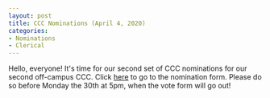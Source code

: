 ```yaml
---
layout: post
title: CCC Nominations (April 4, 2020)
categories:
- Nominations
- Clerical
---
```


Hello, everyone!  It's time for our second set of CCC nominations for our second off-campus CCC.  Click [here](https://forms.gle/WX33MEFZuNNqHhUV6) to go to the nomination form.  Please do so before Monday the 30th at 5pm, when the vote form will go out!
